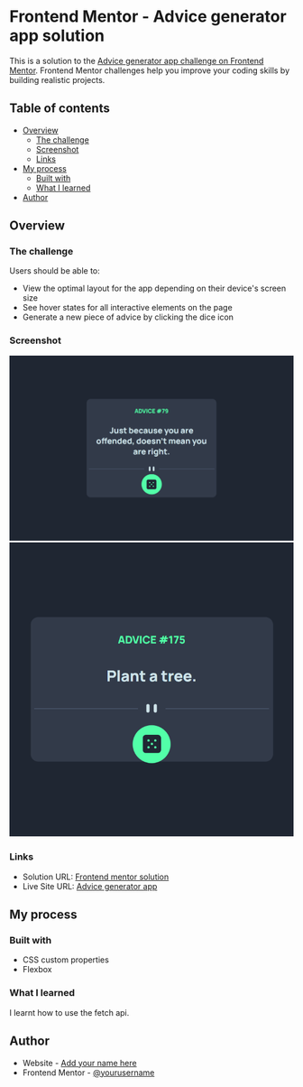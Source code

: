 # Frontend Mentor - Advice generator app solution

This is a solution to the [Advice generator app challenge on Frontend Mentor](https://www.frontendmentor.io/challenges/advice-generator-app-QdUG-13db). Frontend Mentor challenges help you improve your coding skills by building realistic projects.

## Table of contents

- [Overview](#overview)
  - [The challenge](#the-challenge)
  - [Screenshot](#screenshot)
  - [Links](#links)
- [My process](#my-process)
  - [Built with](#built-with)
  - [What I learned](#what-i-learned)
- [Author](#author)

## Overview

### The challenge

Users should be able to:

- View the optimal layout for the app depending on their device's screen size
- See hover states for all interactive elements on the page
- Generate a new piece of advice by clicking the dice icon

### Screenshot

![](./screenshots/desktop.png)
![](./screenshots/mobile.png)

### Links

- Solution URL: [Frontend mentor solution](https://www.frontendmentor.io/solutions/advice-gen-app-WL-887Uia0)
- Live Site URL: [Advice generator app](https://advice-gen-smartlify.netlify.app/)

## My process

### Built with

- CSS custom properties
- Flexbox

### What I learned

I learnt how to use the fetch api.

## Author

- Website - [Add your name here](https://advice-gen-smartlify.netlify.app/)
- Frontend Mentor - [@yourusername](https://www.frontendmentor.io/profile/smartlify08)
